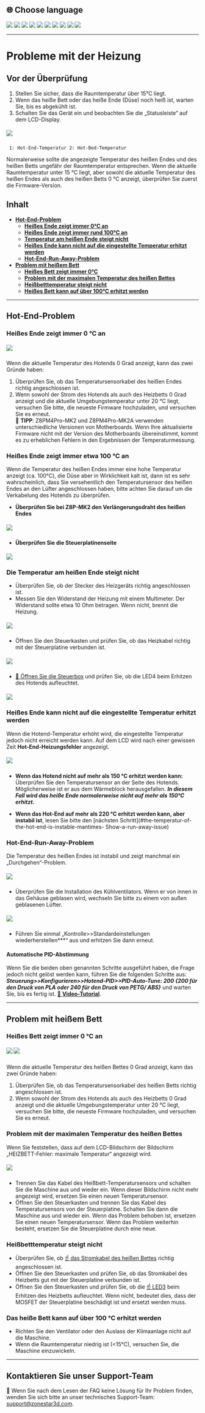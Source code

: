## <a id="choose-language">:globe_with_meridians: Choose language</a>
[![](../lanpic/EN.png)](https://github.com/ZONESTAR3D/Z8P/blob/main/Z8P_FAQ/Issue_heating/readme.md)
[![](../lanpic/ES.png)](https://github.com/ZONESTAR3D/Z8P/blob/main/Z8P_FAQ/Issue_heating/readme-es.md)
[![](../lanpic/PT.png)](https://github.com/ZONESTAR3D/Z8P/blob/main/Z8P_FAQ/Issue_heating/readme-pt.md)
[![](../lanpic/FR.png)](https://github.com/ZONESTAR3D/Z8P/blob/main/Z8P_FAQ/Issue_heating/readme-fr.md)
[![](../lanpic/DE.png)](https://github.com/ZONESTAR3D/Z8P/blob/main/Z8P_FAQ/Issue_heating/readme-de.md)
[![](../lanpic/IT.png)](https://github.com/ZONESTAR3D/Z8P/blob/main/Z8P_FAQ/Issue_heating/readme-it.md)
[![](../lanpic/RU.png)](https://github.com/ZONESTAR3D/Z8P/blob/main/Z8P_FAQ/Issue_heating/readme-ru.md)
[![](../lanpic/JP.png)](https://github.com/ZONESTAR3D/Z8P/blob/main/Z8P_FAQ/Issue_heating/readme-jp.md)
[![](../lanpic/KR.png)](https://github.com/ZONESTAR3D/Z8P/blob/main/Z8P_FAQ/Issue_heating/readme-kr.md)
[![](../lanpic/SA.png)](https://github.com/ZONESTAR3D/Z8P/blob/main/Z8P_FAQ/Issue_heating/readme-ar.md)

-----
# Probleme mit der Heizung
## Vor der Überprüfung
1. Stellen Sie sicher, dass die Raumtemperatur über 15℃ liegt.
2. Wenn das heiße Bett oder das heiße Ende (Düse) noch heiß ist, warten Sie, bis es abgekühlt ist.
3. Schalten Sie das Gerät ein und beobachten Sie die „Statusleiste“ auf dem LCD-Display.
##### ![](./LCD_screen.jpg)
>
     1: Hot-End-Temperatur 2: Hot-Bed-Temperatur
Normalerweise sollte die angezeigte Temperatur des heißen Endes und des heißen Betts ungefähr der Raumtemperatur entsprechen.
Wenn die aktuelle Raumtemperatur unter 15 °C liegt, aber sowohl die aktuelle Temperatur des heißen Endes als auch des heißen Betts 0 °C anzeigt, überprüfen Sie zuerst die Firmware-Version.

## Inhalt
- **[Hot-End-Problem](#a)**
   - **[Heißes Ende zeigt immer 0℃ an](#a1)**
   - **[Heißes Ende zeigt immer rund 100℃ an](#a2)**
   - **[Temperatur am heißen Ende steigt nicht](#a3)**
   - **[Heißes Ende kann nicht auf die eingestellte Temperatur erhitzt werden](#14)**
   - **[Hot-End-Run-Away-Problem](#a5)**
- **[Problem mit heißem Bett](#b)**
   - **[Heißes Bett zeigt immer 0℃](#b1)**
   - **[Problem mit der maximalen Temperatur des heißen Bettes](#b2)**
   - **[Heißbetttemperatur steigt nicht](#b3)**
   - **[Heißes Bett kann auf über 100℃ erhitzt werden](#b4)**

-----
## <a id="a">Hot-End-Problem</a>
### <a id="a1">Heißes Ende zeigt immer 0 °C an</a>
##### ![](hotend_min_temperature.jpg)
Wenn die aktuelle Temperatur des Hotends 0 Grad anzeigt, kann das zwei Gründe haben:
1. Überprüfen Sie, ob das Temperatursensorkabel des heißen Endes richtig angeschlossen ist.
2. Wenn sowohl der Strom des Hotends als auch des Heizbetts 0 Grad anzeigt und die aktuelle Umgebungstemperatur unter 20 °C liegt, versuchen Sie bitte, die neueste Firmware hochzuladen, und versuchen Sie es erneut.     
:pushpin: **TIPP**: Z8PM4Pro-MK2 und Z8PM4Pro-MK2A verwenden unterschiedliche Versionen von Motherboards. Wenn Ihre aktualisierte Firmware nicht mit der Version des Motherboards übereinstimmt, kommt es zu erheblichen Fehlern in den Ergebnissen der Temperaturmessung.

### <a id="a2">Heißes Ende zeigt immer etwa 100 °C an </a>
Wenn die Temperatur des heißen Endes immer eine hohe Temperatur anzeigt (ca. 100℃), die Düse aber in Wirklichkeit kalt ist, dann ist es sehr wahrscheinlich, dass Sie versehentlich den Temperatursensor des heißen Endes an den Lüfter angeschlossen haben, bitte achten Sie darauf um die Verkabelung des Hotends zu überprüfen.
- **Überprüfen Sie bei Z8P-MK2 den Verlängerungsdraht des heißen Endes**
##### ![](./Hotend_wiring.jpg)
- **Überprüfen Sie die Steuerplatinenseite**
##### ![](../pic/Z8P_wiring.png)

### <a id="a3">Die Temperatur am heißen Ende steigt nicht </a>
- Überprüfen Sie, ob der Stecker des Heizgeräts richtig angeschlossen ist.
- Messen Sie den Widerstand der Heizung mit einem Multimeter. Der Widerstand sollte etwa 10 Ohm betragen. Wenn nicht, brennt die Heizung.
##### ![](./measure.jpg)
- Öffnen Sie den Steuerkasten und prüfen Sie, ob das Heizkabel richtig mit der Steuerplatine verbunden ist.
##### ![](./WireOfheater.jpg)
- [:link: Öffnen Sie die Steuerbox](../How_to_open_the_control_box.jpg) und prüfen Sie, ob die LED4 beim Erhitzen des Hotends aufleuchtet.
##### <a id="led"> ![](LEDs.jpg) </a>

### <a id="a4">Heißes Ende kann nicht auf die eingestellte Temperatur erhitzt werden </a>
Wenn die Hotend-Temperatur erhöht wird, die eingestellte Temperatur jedoch nicht erreicht werden kann. Auf dem LCD wird nach einer gewissen Zeit **Hot-End-Heizungsfehler** angezeigt.
##### ![](./hotend_heating_fail.jpg)
- **Wenn das Hotend nicht auf mehr als 150 °C erhitzt werden kann:** Überprüfen Sie den Temperatursensor an der Seite des Hotends. Möglicherweise ist er aus dem Wärmeblock herausgefallen. ***In diesem Fall wird das heiße Ende normalerweise nicht auf mehr als 150℃ erhitzt.***
<!-- ![](sensorhotenddrop.jpg) -->
- **Wenn das Hot-End auf mehr als 220 °C erhitzt werden kann, aber instabil ist**, lesen Sie bitte den [nächsten Schritt](#the-temperatur-of-the-hot-end-is-instable-mantimes- Show-a-run-away-issue)
### <a id="a5">Hot-End-Run-Away-Problem </a>
Die Temperatur des heißen Endes ist instabil und zeigt manchmal ein „Durchgehen“-Problem.
##### ![](./runaway.jpg)
- Überprüfen Sie die Installation des Kühlventilators. Wenn er von innen in das Gehäuse geblasen wird, wechseln Sie bitte zu einem von außen geblasenen Lüfter.
##### ![](./coolingfan.jpg)
- Führen Sie einmal „Kontrolle>>Standardeinstellungen wiederherstellen***“ aus und erhitzen Sie dann erneut.
#### Automatische PID-Abstimmung
Wenn Sie die beiden oben genannten Schritte ausgeführt haben, die Frage jedoch nicht gelöst werden kann, führen Sie die folgenden Schritte aus: ***Steuerung>>Konfigurieren>>Hotend-PID>>PID-Auto-Tune: 200 {200 für den Druck von PLA oder 240 für den Druck von PETG/ ABS}*** und warten Sie, bis es fertig ist. [:movie_camera: **Video-Tutorial**](./PID_Auto_Tune.gif).

-----
## <a id="b">Problem mit heißem Bett </a>
### <a id="b1">Heißes Bett zeigt immer 0 °C an </a>
##### ![](hotbed_min_temperature.jpg) ![](./Hotbed_wiring.jpg)
Wenn die aktuelle Temperatur des heißen Bettes 0 Grad anzeigt, kann das zwei Gründe haben:
1. Überprüfen Sie, ob das Temperatursensorkabel des heißen Betts richtig angeschlossen ist.
2. Wenn sowohl der Strom des Hotends als auch des Heizbetts 0 Grad anzeigt und die aktuelle Umgebungstemperatur unter 20 °C liegt, versuchen Sie bitte, die neueste Firmware hochzuladen, und versuchen Sie es erneut.

### <a id="b2">Problem mit der maximalen Temperatur des heißen Bettes </a>
Wenn Sie feststellen, dass auf dem LCD-Bildschirm der Bildschirm „HEIZBETT-Fehler: maximale Temperatur“ angezeigt wird.
##### ![](./hotbed_max_temperature.jpg)
- Trennen Sie das Kabel des Heißbett-Temperatursensors und schalten Sie die Maschine aus und wieder ein. Wenn dieser Bildschirm nicht mehr angezeigt wird, ersetzen Sie einen neuen Temperatursensor.
- Öffnen Sie den Steuerkasten und trennen Sie das Kabel des Temperatursensors von der Steuerplatine. Schalten Sie dann die Maschine aus und wieder ein. Wenn das Problem behoben ist, ersetzen Sie einen neuen Temperatursensor. Wenn das Problem weiterhin besteht, ersetzen Sie die Steuerplatine durch eine neue.

### <a id="b3">Heißbetttemperatur steigt nicht </a>
- Überprüfen Sie, ob [:point_up: das Stromkabel des heißen Bettes](#b1) richtig angeschlossen ist.
- Öffnen Sie den Steuerkasten und prüfen Sie, ob das Stromkabel des Heizbetts gut mit der Steuerplatine verbunden ist.
- Öffnen Sie den Steuerkasten und prüfen Sie, ob die [:point_up: LED3](#led) beim Erhitzen des Heizbetts aufleuchtet. Wenn nicht, bedeutet dies, dass der MOSFET der Steuerplatine beschädigt ist und ersetzt werden muss.

### <a id="b4">Das heiße Bett kann auf über 100 ℃ erhitzt werden </a>
- Richten Sie den Ventilator oder den Auslass der Klimaanlage nicht auf die Maschine.
- Wenn die Raumtemperatur niedrig ist (<15℃), versuchen Sie, die Maschine einzuwickeln.

--------
## Kontaktieren Sie unser Support-Team
:email: Wenn Sie nach dem Lesen der FAQ keine Lösung für Ihr Problem finden, wenden Sie sich bitte an unser technisches Support-Team: support@zonestar3d.com.
